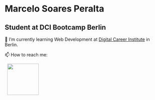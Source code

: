 # Marcelo Soares Peralta

## Student at DCI Bootcamp Berlin

🌱 I’m currently learning Web Development at [Digital Career Institute](https://digitalcareerinstitute.org/) in Berlin.  

📫 How to reach me:  

&nbsp;&nbsp;<a href="https://www.linkedin.com/in/marcelo-soares-peralta-b1a7aa95/"><img src="https://content.linkedin.com/content/dam/me/brand/en-us/brand-home/logos/01-dsk-e8-v2.png.original.png" width="100"></a>
